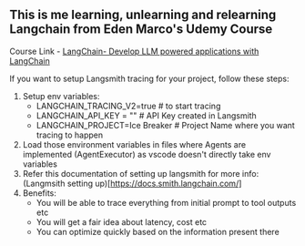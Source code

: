 ## This is me learning, unlearning and relearning Langchain from Eden Marco's Udemy Course

Course Link - [LangChain- Develop LLM powered applications with LangChain](https://www.udemy.com/course/langchain/?couponCode=KEEPLEARNING)

If you want to setup Langsmith tracing for your project, follow these steps:
1. Setup env variables:
    - LANGCHAIN_TRACING_V2=true  # to start tracing
    - LANGCHAIN_API_KEY = ""  # API Key created in Langsmith
    - LANGCHAIN_PROJECT=Ice Breaker  # Project Name where you want tracing to happen
2. Load those environment variables in files where Agents are implemented (AgentExecutor) as vscode doesn't directly take env variables
3. Refer this documentation of setting up langsmith for more info: (Langmsith setting up)[https://docs.smith.langchain.com/]
4. Benefits: 
    - You will be able to trace everything from initial prompt to tool outputs etc
    - You will get a fair idea about latency, cost etc
    - You can optimize quickly based on the information present there
